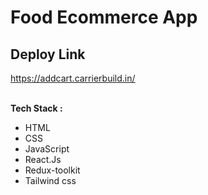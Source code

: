 # Food Ecommerce App

<h2>Deploy Link</h2>
<a href="https://addcart.carrierbuild.in/">https://addcart.carrierbuild.in/</a>
<br></br>
<p><b>Tech Stack :</b></p>
<ul>
  <li>HTML</li>
  <li>CSS</li>
  <li>JavaScript</li>
  <li>React.Js</li>
  <li>Redux-toolkit</li>
  <li>Tailwind css</li>
</ul>

